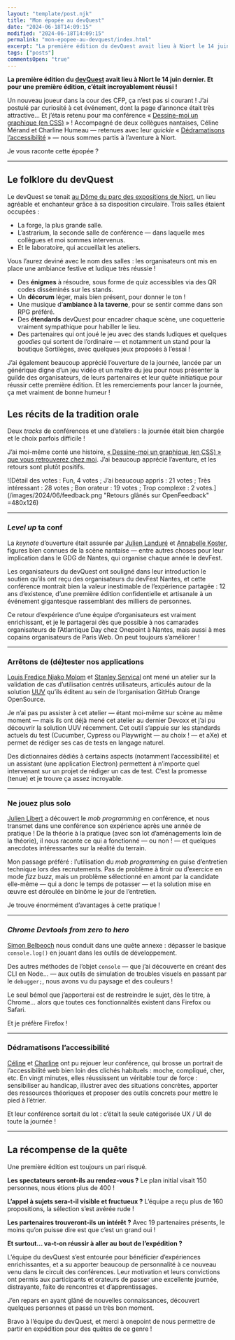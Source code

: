 ```yaml
---
layout: "template/post.njk"
title: "Mon épopée au devQuest"
date: "2024-06-18T14:09:15"
modified: "2024-06-18T14:09:15"
permalink: "mon-epopee-au-devquest/index.html"
excerpt: "La première édition du devQuest avait lieu à Niort le 14 juin dernier. Et pour une première édition, c’était incroyablement réussi&nbsp;!"
tags: ["posts"]
commentsOpen: "true"
---
```


**La première édition du [devQuest](https://www.devquest.fr/) avait lieu à Niort le 14 juin dernier. Et pour une première édition, c’était incroyablement réussi&nbsp;!**

Un nouveau joueur dans la cour des CFP, ça n’est pas si courant&nbsp;! J’ai postulé par curiosité à cet événement, dont la page d’annonce était très attractive… Et j’étais retenu pour ma conférence « [Dessine-moi un graphique (en CSS)](https://www.devquest.fr/sessions/dessine-moi-un-graphique-en-CSS) »&nbsp;!
Accompagné de deux collègues nantaises, Céline Mérand et Charline Humeau — retenues avec leur _quickie_ « [Dédramatisons l’accessibilité](https://www.devquest.fr/sessions/dedramatisons-l-accessibilite) » — nous sommes partis à l’aventure à Niort.

Je vous raconte cette épopée&nbsp;?

---

## Le folklore du devQuest

Le devQuest se tenait [au Dôme du parc des expositions de Niort](https://www.vivre-a-niort.com/services-publics/les-equipements/parc-des-expositions/index.html), un lieu agréable et enchanteur grâce à sa disposition circulaire. Trois salles étaient occupées&nbsp;:

* La forge, la plus grande salle.
* L’astrarium, la seconde salle de conférence — dans laquelle mes collègues et moi sommes intervenus.
* Et le laboratoire, qui accueillait les ateliers.

Vous l’aurez deviné avec le nom des salles&nbsp;: les organisateurs ont mis en place une ambiance festive et ludique très réussie&nbsp;!

* Des **énigmes** à résoudre, sous forme de quiz accessibles via des QR codes disséminés sur les stands.
* Un **décorum** léger, mais bien présent, pour donner le ton&nbsp;!
* Une musique d’**ambiance à la taverne**, pour se sentir comme dans son RPG préféré.
* Des **étendards** devQuest pour encadrer chaque scène, une coquetterie vraiment sympathique pour habiller le lieu.
* Des partenaires qui ont joué le jeu avec des stands ludiques et quelques _goodies_ qui sortent de l’ordinaire — et notamment un stand pour la boutique Sortilèges, avec quelques jeux proposés à l’essai&nbsp;!

J’ai également beaucoup apprécié l’ouverture de la journée, lancée par un générique digne d’un jeu vidéo et un maître du jeu pour nous présenter la guilde des organisateurs, de leurs partenaires et leur quête initiatique pour réussir cette première édition. Et les remerciements pour lancer la journée, ça met vraiment de bonne humeur&nbsp;!


## Les récits de la tradition orale

Deux _tracks_ de conférences et une d’ateliers&nbsp;: la journée était bien chargée et le choix parfois difficile&nbsp;!

J’ai moi-même conté une histoire, [« Dessine-moi un graphique (en CSS) » que vous retrouverez chez moi](https://www.ffoodd.fr/devquest/). J’ai beaucoup apprécié l’aventure, et les retours sont plutôt positifs.

![Détail des votes : Fun, 4 votes ; J’ai beaucoup appris : 21 votes ; Très intéressant : 28 votes ; Bon orateur : 19 votes ; Trop complexe : 2 votes.](/images/2024/06/feedback.png "Retours glânés sur OpenFeedback" =480x126)

---

### _Level up_ ta conf

La _keynote_ d’ouverture était assurée par [Julien Landuré](https://jlandure.dev/) et [Annabelle Koster](https://www.linkedin.com/in/annabelle-koster/), figures bien connues de la scène nantaise — entre autres choses pour leur implication dans le GDG de Nantes, qui organise chaque année le devFest.

Les organisateurs du devQuest ont souligné dans leur introduction le soutien qu’ils ont reçu des organisateurs du devFest Nantes, et cette conférence montrait bien la valeur inestimable de l’expérience partagée&nbsp;: 12 ans d’existence, d’une première édition confidentielle et artisanale à un événement gigantesque rassemblant des milliers de personnes.

Ce retour d’expérience d’une équipe d’organisateurs est vraiment enrichissant, et je le partagerai dès que possible à nos camarades organisateurs de l’Atlantique Day chez Onepoint à Nantes, mais aussi à mes copains organisateurs de Paris Web. On peut toujours s’améliorer&nbsp;!

---

### Arrêtons de (dé)tester nos applications

[Louis Fredice Njako Molom](https://github.com/luifr10) et [Stanley Servical](https://github.com/stanlee974) ont mené un atelier sur la validation de cas d’utilisation centrés utilisateurs, articulés autour de la solution [UUV](https://orange-opensource.github.io/uuv/) qu’ils éditent au sein de l’organisation GitHub Orange OpenSource.

Je n’ai pas pu assister à cet atelier — étant moi-même sur scène au même moment — mais ils ont déjà mené cet atelier au dernier Devoxx et j’ai pu découvrir la solution UUV récemment. Cet outil s’appuie sur les standards actuels du test (Cucumber, Cypress ou Playwright — au choix&nbsp;! — et aXe) et permet de rédiger ses cas de tests en langage naturel.

Des dictionnaires dédiés à certains aspects (notamment l’accessibilité) et un assistant (une application Electron) permettent à n’importe quel intervenant sur un projet de rédiger un cas de test. C’est la promesse (tenue) et je trouve ça assez incroyable.

---

### Ne jouez plus solo

[Julien Libert](https://www.linkedin.com/in/julienlibert/) a découvert le _mob programming_ en conférence, et nous transmet dans une conférence son expérience après une année de pratique&nbsp;! De la théorie à la pratique (avec son lot d’aménagements loin de la théorie), il nous raconte ce qui a fonctionné — ou non&nbsp;! — et quelques anecdotes intéressantes sur la réalité du terrain.

Mon passage préféré&nbsp;: l’utilisation du _mob programming_ en guise d’entretien technique lors des recrutements. Pas de problème à tiroir ou d’exercice en mode _fizz buzz_, mais un problème sélectionné en amont par la candidate elle-même — qui a donc le temps de potasser — et la solution mise en œuvre est déroulée en binôme le jour de l’entretien.

Je trouve énormément d’avantages à cette pratique&nbsp;!

---

### _Chrome Devtools from zero to hero_

[Simon Belbeoch](https://www.linkedin.com/in/simonbelbeoch/) nous conduit dans une quête annexe&nbsp;: dépasser le basique `console.log()` en jouant dans les outils de développement.

Des autres méthodes de l’objet `console` — que j’ai découverte en créant des CLI en Node… —  aux outils de simulation de troubles visuels en passant par le `debugger;`, nous avons vu du paysage et des couleurs&nbsp;!

Le seul bémol que j’apporterai est de restreindre le sujet, dès le titre, à Chrome… alors que toutes ces fonctionnalités existent dans Firefox ou Safari.

Et je préfère Firefox&nbsp;!

---

### Dédramatisons l’accessibilité

[Céline](https://www.linkedin.com/in/celine-merand/) et [Charline](https://www.linkedin.com/in/charlinehumeau/) ont pu rejouer leur conférence, qui brosse un portrait de l’accessibilité web  bien loin des clichés habituels&nbsp;: moche, compliqué, cher, etc. En vingt minutes, elles réussissent un véritable tour de force&nbsp;: sensibiliser au handicap, illustrer avec des situations concrètes, apporter des ressources théoriques et proposer des outils concrets pour mettre le pied à l’étrier.

Et leur conférence sortait du lot&nbsp;: c’était la seule catégorisée UX / UI de toute la journée&nbsp;!

---

## La récompense de la quête

Une première édition est toujours un pari risqué.

**Les spectateurs seront-ils au rendez-vous&nbsp;?** Le plan initial visait 150 personnes, nous étions plus de 400&nbsp;!

**L’appel à sujets sera-t-il visible et fructueux&nbsp;?** L’équipe a reçu plus de 160 propositions, la sélection s’est avérée rude&nbsp;!

**Les partenaires trouveront-ils un intérêt&nbsp;?** Avec 19 partenaires présents, le moins qu’on puisse dire est que c’est un grand oui&nbsp;!

**Et surtout… va-t-on réussir à aller au bout de l’expédition&nbsp;?**

L’équipe du devQuest s’est entourée pour bénéficier d’expériences enrichissantes, et a su apporter beaucoup de personnalité à ce nouveau venu dans le circuit des conférences. Leur motivation et leurs convictions ont permis aux participants et orateurs de passer une excellente journée, distrayante, faite de rencontres et d’apprentissages.

J’en repars en ayant glâné de nouvelles connaissances, découvert quelques personnes et passé un très bon moment.

Bravo à l’équipe du devQuest, et merci à onepoint de nous permettre de partir en expédition pour des quêtes de ce genre&nbsp;!

